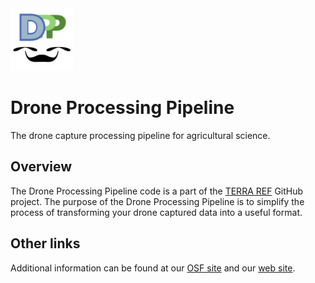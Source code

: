 <img src="./resources/drone-pipeline.png" width="100" />

# Drone Processing Pipeline

The drone capture processing pipeline for agricultural science.

## Overview

The Drone Processing Pipeline code is a part of the [TERRA REF](https://github.com/terraref/drone-pipeline/tree/master) GitHub project. 
The purpose of the Drone Processing Pipeline is to simplify the process of transforming your drone captured data into a useful format.

## Other links

Additional information can be found at our [OSF site](https://osf.io/xdkcy/) and our [web site](https://az-digitalag.github.io/Drone-Processing-Pipeline/).
